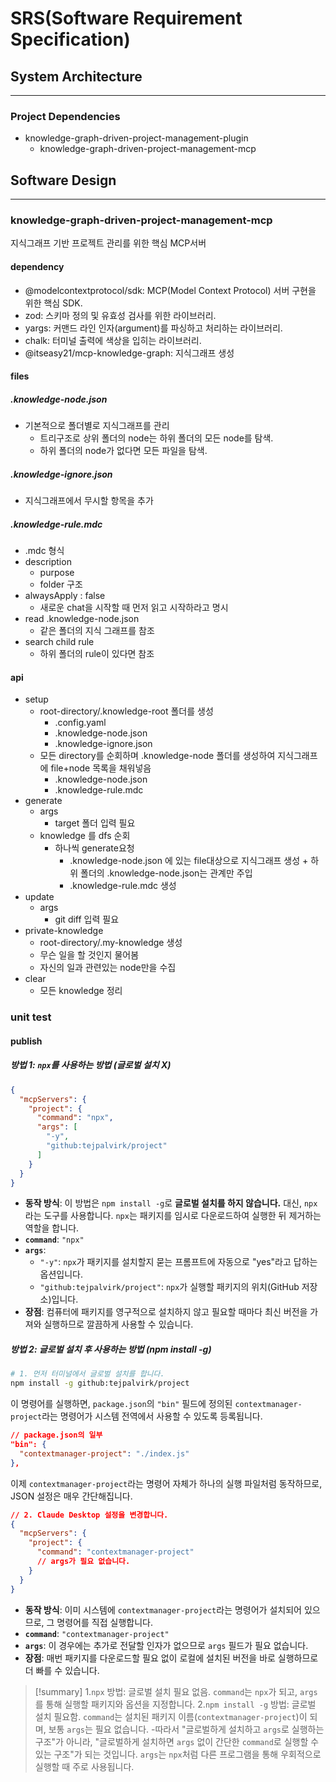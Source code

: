 # SRS(Software Requirement Specification)

## System Architecture
---
### Project Dependencies
- knowledge-graph-driven-project-management-plugin
	- knowledge-graph-driven-project-management-mcp

## Software Design
---
### knowledge-graph-driven-project-management-mcp
지식그래프 기반 프로젝트 관리를 위한 핵심 MCP서버
#### dependency
- @modelcontextprotocol/sdk: MCP(Model Context Protocol) 서버 구현을 위한 핵심 SDK.
- zod: 스키마 정의 및 유효성 검사를 위한 라이브러리.
- yargs: 커맨드 라인 인자(argument)를 파싱하고 처리하는 라이브러리.
- chalk: 터미널 출력에 색상을 입히는 라이브러리.
- @itseasy21/mcp-knowledge-graph: 지식그래프 생성
#### files
##### .knowledge-node.json
- 기본적으로 폴더별로 지식그래프를 관리
	- 트리구조로 상위 폴더의 node는 하위 폴더의 모든 node를 탐색. 
	- 하위 폴더의 node가 없다면 모든 파일을 탐색. 
##### .knowledge-ignore.json
- 지식그래프에서 무시할 항목을 추가
##### .knowledge-rule.mdc
- .mdc 형식
- description
	- purpose
	- folder 구조
- alwaysApply : false
	- 새로운 chat을 시작할 때 먼저 읽고 시작하라고 명시
- read .knowledge-node.json
	- 같은 폴더의 지식 그래프를 참조
- search child rule
	- 하위 폴더의 rule이 있다면 참조
#### api
- setup
	- root-directory/.knowledge-root 폴더를 생성
		- .config.yaml
		- .knowledge-node.json
		- .knowledge-ignore.json
	- 모든 directory를 순회하며 .knowledge-node 폴더를 생성하여 지식그래프에 file+node 목록을 채워넣음
		- .knowledge-node.json
		- .knowledge-rule.mdc
- generate
	- args
		- target 폴더 입력 필요
	- knowledge 를 dfs 순회
		- 하나씩 generate요청
			- .knowledge-node.json 에 있는 file대상으로 지식그래프 생성 + 하위 폴더의 .knowledge-node.json는 관계만 주입
			- .knowledge-rule.mdc 생성
- update
	- args
		- git diff 입력 필요
- private-knowledge 
	- root-directory/.my-knowledge 생성
	- 무슨 일을 할 것인지 물어봄
	- 자신의 일과 관련있는 node만을 수집
- clear
	- 모든 knowledge 정리

### unit test
#### publish
##### 방법 1: `npx`를 사용하는 방법 (글로벌 설치 X)
```json
{
  "mcpServers": {
    "project": {
      "command": "npx",
      "args": [
        "-y",
        "github:tejpalvirk/project"
      ]
    }
  }
}
```

*   **동작 방식**: 이 방법은 `npm install -g`로 **글로벌 설치를 하지 않습니다.** 대신, `npx`라는 도구를 사용합니다. `npx`는 패키지를 임시로 다운로드하여 실행한 뒤 제거하는 역할을 합니다.
*   **`command`**: `"npx"`
*   **`args`**:
    *   `"-y"`: `npx`가 패키지를 설치할지 묻는 프롬프트에 자동으로 "yes"라고 답하는 옵션입니다.
    *   `"github:tejpalvirk/project"`: `npx`가 실행할 패키지의 위치(GitHub 저장소)입니다.
*   **장점**: 컴퓨터에 패키지를 영구적으로 설치하지 않고 필요할 때마다 최신 버전을 가져와 실행하므로 깔끔하게 사용할 수 있습니다.
##### 방법 2: 글로벌 설치 후 사용하는 방법 (npm install -g)
```bash
# 1. 먼저 터미널에서 글로벌 설치를 합니다.
npm install -g github:tejpalvirk/project
```

이 명령어를 실행하면, `package.json`의 `"bin"` 필드에 정의된 `contextmanager-project`라는 명령어가 시스템 전역에서 사용할 수 있도록 등록됩니다.

```json
// package.json의 일부
"bin": {
  "contextmanager-project": "./index.js"
},
```

이제 `contextmanager-project`라는 명령어 자체가 하나의 실행 파일처럼 동작하므로, JSON 설정은 매우 간단해집니다.

```json
// 2. Claude Desktop 설정을 변경합니다.
{
  "mcpServers": {
    "project": {
      "command": "contextmanager-project"
      // args가 필요 없습니다.
    }
  }
}
```

*   **동작 방식**: 이미 시스템에 `contextmanager-project`라는 명령어가 설치되어 있으므로, 그 명령어를 직접 실행합니다.
*   **`command`**: `"contextmanager-project"`
*   **`args`**: 이 경우에는 추가로 전달할 인자가 없으므로 `args` 필드가 필요 없습니다.
*   **장점**: 매번 패키지를 다운로드할 필요 없이 로컬에 설치된 버전을 바로 실행하므로 더 빠를 수 있습니다.


>[!summary]
1.`npx` 방법: 글로벌 설치 필요 없음. `command`는 `npx`가 되고, `args`를 통해 실행할 패키지와 옵션을 지정합니다.
2.`npm install -g` 방법: 글로벌 설치 필요함. `command`는 설치된 패키지 이름(`contextmanager-project`)이 되며, 보통 `args`는 필요 없습니다.
-따라서 "글로벌하게 설치하고 `args`로 실행하는 구조"가 아니라, "글로벌하게 설치하면 `args` 없이 간단한 `command`로 실행할 수 있는 구조"가 되는 것입니다. `args`는 `npx`처럼 다른 프로그램을 통해 우회적으로 실행할 때 주로 사용됩니다.

